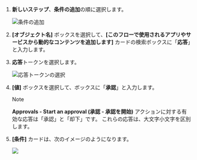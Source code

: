 1. **新しいステップ**、**条件の追加**の順に選択します。
   
    ![条件の追加](media/modern-approvals/add-response-condition.png)
2. **[オブジェクト名]** ボックスを選択して、**[このフローで使用されるアプリやサービスから動的なコンテンツを追加します]** カードの検索ボックスに「**応答**」と入力します。
3. **応答**トークンを選択します。
   
    ![応答トークンの選択](media/modern-approvals/search-for-response.png)
4. **[値]** ボックスを選択して、ボックスに「**承認**」と入力します。
   
   > [!NOTE]
   > **Approvals - Start an approval (承認 - 承認を開始)** アクションに対する有効な応答は「承認」と「却下」です。 これらの応答は、大文字小文字を区別します。
   > 
   > 
5. **[条件]** カードは、次のイメージのようになります。
   
    ![](media/modern-approvals/response-condition-test.png)

